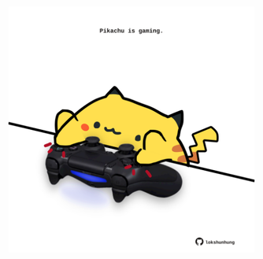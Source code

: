 <!-- built at 23/04/2024, 15:00:46 UTC -->
<p align="center">
  <img width="500" height="500" src="./ReadmeImage.svg">
</p>
